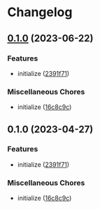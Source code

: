 # Changelog

## [0.1.0](https://github.com/nhedger/iddns/compare/v0.1.0...v0.1.0) (2023-06-22)


### Features

* initialize ([2391f71](https://github.com/nhedger/iddns/commit/2391f71b4db94c42f2c69877412c82d2304c0b71))


### Miscellaneous Chores

* initialize ([16c8c9c](https://github.com/nhedger/iddns/commit/16c8c9cd2f23270db2531b42bdde75b4bc3cd914))

## 0.1.0 (2023-04-27)


### Features

* initialize ([2391f71](https://github.com/nhedger/iddns/commit/2391f71b4db94c42f2c69877412c82d2304c0b71))


### Miscellaneous Chores

* initialize ([16c8c9c](https://github.com/nhedger/iddns/commit/16c8c9cd2f23270db2531b42bdde75b4bc3cd914))
